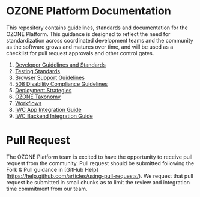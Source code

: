 OZONE Platform Documentation
============================

This repository contains guidelines, standards and documentation for the OZONE Platform. This guidance is designed to reflect the need for standardization across coordinated development teams and the community as the software grows and matures over time, and will be used as a checklist for pull request approvals and other control gates. 

1. [Developer Guidelines and Standards](https://github.com/ozone-development/ozp-documentation/blob/master/developer-guidance.md)
2. [Testing Standards](https://github.com/ozone-development/ozp-documentation/blob/master/testing-standards.md)
3. [Browser Support Guidelines](https://github.com/ozone-development/ozp-documentation/blob/master/browser-support.md)
4. [508 Disability Compliance Guidelines](https://github.com/ozone-development/ozp-documentation/blob/master/508-compliance.md)
5. [Deployment Strategies](https://github.com/ozone-development/ozp-documentation/blob/master/deployment-strategies.md)
6. [OZONE Taxonomy](https://github.com/ozone-development/ozp-documentation/blob/master/taxonomy.md)
7. [Workflows](https://github.com/ozone-development/ozp-documentation/wiki/Workflows)
8. [IWC App Integration Guide](https://github.com/ozone-development/ozp-iwc/blob/master/docs/iwcAppIntegrationGuide.md)
9. [IWC Backend Integration Guide](https://github.com/ozone-development/ozp-iwc/blob/master/docs/iwcBackendIntegrationGuide.md)

Pull Request
==============================
The OZONE Platform team is excited to have the opportunity to receive pull request from the community.  Pull request should be submitted following the Fork & Pull guidance in [GitHub Help] (https://help.github.com/articles/using-pull-requests/). We request that pull request be submitted in small chunks as to limit the review and integration time commitment from our team.

